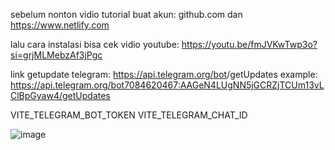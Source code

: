sebelum nonton vidio tutorial buat akun:
github.com 
dan 
https://www.netlify.com

lalu cara instalasi bisa cek vidio youtube:
https://youtu.be/fmJVKwTwp3o?si=grjMLMebzAf3jPgc


link getupdate telegram:
https://api.telegram.org/bot<replace with bot token>/getUpdates
example: https://api.telegram.org/bot7084620467:AAGeN4LUgNN5jGCRZjTCUm13vLClBpGyaw4/getUpdates

VITE_TELEGRAM_BOT_TOKEN
VITE_TELEGRAM_CHAT_ID

![image](https://github.com/user-attachments/assets/be31764f-751b-4c23-8697-c075a1b5b9ed)

